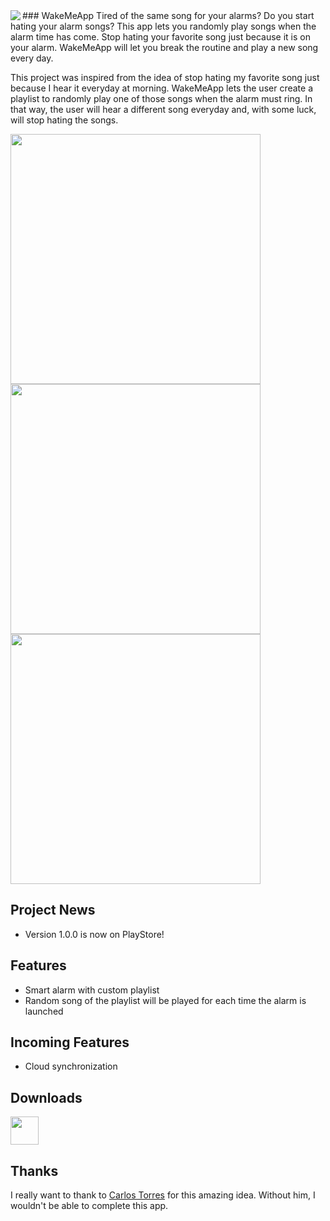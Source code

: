 <img src="https://s3.amazonaws.com/wakemeapp/WakeMeApp-240px.png" align="left" />
### WakeMeApp
Tired of the same song for your alarms? Do you start hating your alarm songs?
This app lets you randomly play songs when the alarm time has come.
Stop hating your favorite song just because it is on your alarm.
WakeMeApp will let you break the routine and play a new song every day.

This project was inspired from the idea of stop hating my favorite song just because I hear it everyday at morning.
WakeMeApp lets the user create a playlist to randomly play one of those songs when the alarm must ring.
In that way, the user will hear a different song everyday and, with some luck, will stop hating the songs.

<img src="https://s3.amazonaws.com/wakemeapp/Screenshot_2016-09-03-01-06-53.png" align="left" height="400px" />
<img src="https://s3.amazonaws.com/wakemeapp/Screenshot_2016-09-03-01-06-44.png" height="400px" />
<img src="https://s3.amazonaws.com/wakemeapp/Screenshot_2016-09-03-01-08-13.png" height="400px" />


## Project News
 * Version 1.0.0 is now on PlayStore!

## Features
 * Smart alarm with custom playlist
 * Random song of the playlist will be played for each time the alarm is launched

## Incoming Features
 * Cloud synchronization

## Downloads
[<img src="https://play.google.com/intl/en_us/badges/images/apps/en-play-badge.png" height="45px" />](https://play.google.com/store/apps/details?id=com.doers.wakemeapp)
## Thanks
I really want to thank to [Carlos Torres](https://github.com/carlosfelipetorres) for this amazing idea. Without him, I wouldn't be able to complete this app.
